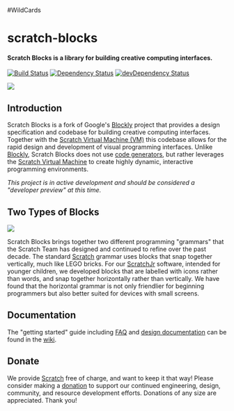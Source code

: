 #WildCards
# scratch-blocks
#### Scratch Blocks is a library for building creative computing interfaces.
[![Build Status](https://travis-ci.org/LLK/scratch-blocks.svg?branch=develop)](https://travis-ci.org/LLK/scratch-blocks)
[![Dependency Status](https://david-dm.org/LLK/scratch-blocks.svg)](https://david-dm.org/LLK/scratch-blocks)
[![devDependency Status](https://david-dm.org/LLK/scratch-blocks/dev-status.svg)](https://david-dm.org/LLK/scratch-blocks#info=devDependencies)

![](https://cloud.githubusercontent.com/assets/747641/15227351/c37c09da-1854-11e6-8dc7-9a298f2b1f01.jpg)

## Introduction
Scratch Blocks is a fork of Google's [Blockly](https://github.com/google/blockly) project that provides a design specification and codebase for building creative computing interfaces. Together with the [Scratch Virtual Machine (VM)](https://github.com/LLK/scratch-vm) this codebase allows for the rapid design and development of visual programming interfaces. Unlike [Blockly](https://github.com/google/blockly), Scratch Blocks does not use [code generators](https://developers.google.com/blockly/guides/configure/web/code-generators), but rather leverages the [Scratch Virtual Machine](https://github.com/LLK/scratch-vm) to create highly dynamic, interactive programming environments.

*This project is in active development and should be considered a "developer preview" at this time.*

## Two Types of Blocks
![](https://cloud.githubusercontent.com/assets/747641/15255731/dad4d028-190b-11e6-9c16-8df7445adc96.png)

Scratch Blocks brings together two different programming "grammars" that the Scratch Team has designed and continued to refine over the past decade. The standard [Scratch](https://scratch.mit.edu) grammar uses blocks that snap together vertically, much like LEGO bricks. For our [ScratchJr](https://scratchjr.org) software, intended for younger children, we developed blocks that are labelled with icons rather than words, and snap together horizontally rather than vertically. We have found that the horizontal grammar is not only friendlier for beginning programmers but also better suited for devices with small screens.

## Documentation
The "getting started" guide including [FAQ](https://scratch.mit.edu/developers#faq) and [design documentation](https://github.com/LLK/scratch-blocks/wiki/Design) can be found in the [wiki](https://github.com/LLK/scratch-blocks/wiki).

## Donate
We provide [Scratch](https://scratch.mit.edu) free of charge, and want to keep it that way! Please consider making a [donation](https://secure.donationpay.org/scratchfoundation/) to support our continued engineering, design, community, and resource development efforts. Donations of any size are appreciated. Thank you!
